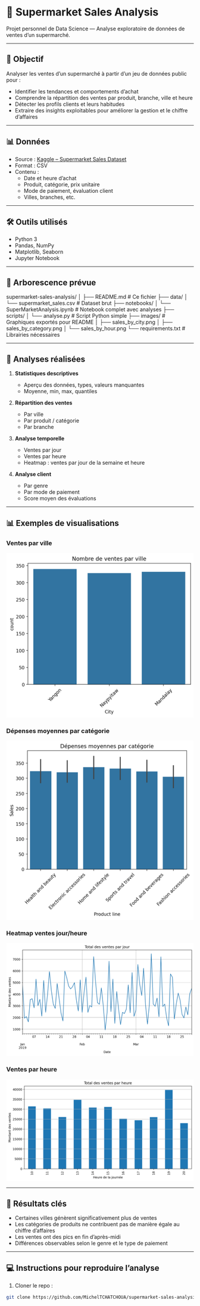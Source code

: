 # 🛒 Supermarket Sales Analysis

Projet personnel de Data Science — Analyse exploratoire de données de ventes d’un supermarché.

---

## 🎯 Objectif

Analyser les ventes d’un supermarché à partir d’un jeu de données public pour :  
- Identifier les tendances et comportements d’achat  
- Comprendre la répartition des ventes par produit, branche, ville et heure  
- Détecter les profils clients et leurs habitudes  
- Extraire des insights exploitables pour améliorer la gestion et le chiffre d’affaires
  
---

## 📊 Données

- Source : [Kaggle – Supermarket Sales Dataset](https://www.kaggle.com/datasets/aungpyaeap/supermarket-sales)
- Format : CSV
- Contenu : 
  - Date et heure d’achat
  - Produit, catégorie, prix unitaire
  - Mode de paiement, évaluation client
  - Villes, branches, etc.

---

## 🛠️ Outils utilisés

- Python 3
- Pandas, NumPy
- Matplotlib, Seaborn
- Jupyter Notebook

---

## 📂 Arborescence prévue 

supermarket-sales-analysis/
│
├── README.md # Ce fichier
├── data/
│ └── supermarket_sales.csv # Dataset brut
├── notebooks/
│ └── SuperMarketAnalysis.ipynb # Notebook complet avec analyses
├── scripts/
│ └── analyse.py # Script Python simple
├── images/ # Graphiques exportés pour README
│ ├── sales_by_city.png
│ ├── sales_by_category.png
│ └── sales_by_hour.png
└── requirements.txt # Librairies nécessaires



---

## 🔎 Analyses réalisées
1. **Statistiques descriptives**  
   - Aperçu des données, types, valeurs manquantes  
   - Moyenne, min, max, quantiles  

2. **Répartition des ventes**  
   - Par ville  
   - Par produit / catégorie  
   - Par branche  

3. **Analyse temporelle**  
   - Ventes par jour  
   - Ventes par heure  
   - Heatmap : ventes par jour de la semaine et heure  

4. **Analyse client**  
   - Par genre  
   - Par mode de paiement  
   - Score moyen des évaluations  

---

## 📊 Exemples de visualisations

### Ventes par ville
![Ventes par ville](images/sales_by_city.png)

### Dépenses moyennes par catégorie
![Catégories](images/sales_by_category.png)

### Heatmap ventes jour/heure
![Ventes par jour](images/sales_by_day.png)

### Ventes par heure
![Ventes par heure](images/sales_by_hour.png)

---

## 🚀 Résultats clés
- Certaines villes génèrent significativement plus de ventes  
- Les catégories de produits ne contribuent pas de manière égale au chiffre d’affaires  
- Les ventes ont des pics en fin d’après-midi  
- Différences observables selon le genre et le type de paiement  

---

## 💻 Instructions pour reproduire l’analyse
1. Cloner le repo :  
```bash
git clone https://github.com/MichelTCHATCHOUA/supermarket-sales-analysis.git
